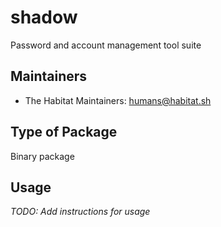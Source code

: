 # shadow

Password and account management tool suite

## Maintainers

* The Habitat Maintainers: <humans@habitat.sh>

## Type of Package

Binary package

## Usage

*TODO: Add instructions for usage*
